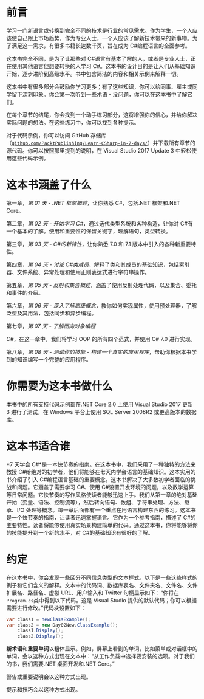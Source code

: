 # 前言

学习一门新语言或转换到完全不同的技术是行业的常见需求。作为学生，一个人应该使自己跟上市场趋势，作为专业人士，一个人应该了解新技术带来的新事物。为了满足这一需求，有很多书籍长达数千页，旨在成为 C#编程语言的全面参考。

这本书完全不同，是为了让那些对 C#语言有基本了解的人，或者是专业人士，正在使用其他语言但想要转换的人学习 C#。这本书的设计目的是让人们从基础知识开始，逐步进阶到高级水平。书中包含简洁的内容和相关示例来解释一切。

这本书中有很多部分会鼓励你学习更多；有了这些知识，你可以给同事、雇主或同学留下深刻印象。你会第一次听到一些术语 - 没问题，你可以在这本书中了解它们。

在每个章节的结尾，你会找到一个动手练习部分，这将增强你的信心，并给你解决实际问题的想法。在这些练习中，你可以找到各种提示。

对于代码示例，你可以访问 GitHub 存储库（[`github.com/PacktPublishing/Learn-CSharp-in-7-days/`](https://github.com/PacktPublishing/Learn-CSharp-in-7-days/)）并下载所有章节的源代码。你可以按照那里提到的说明，在 Visual Studio 2017 Update 3 中轻松使用这些代码示例。

# 这本书涵盖了什么

第一章，*第 01 天 - .NET 框架概述*，让你熟悉 C#，包括.NET 框架和.NET Core。

第二章，*第 02 天 - 开始学习 C#*，通过迭代类型系统和各种构造，让你对 C#有一个基本的了解。使用和重要性的保留关键字，理解语句，类型转换。

第三章，*第 03 天 - C#的新特性*，让你熟悉 7.0 和 7.1 版本中引入的各种新重要特性。

第四章，*第 04 天 - 讨论 C#类成员*，解释了类和其成员的基础知识，包括索引器、文件系统、异常处理和使用正则表达式进行字符串操作。

第五章，*第 05 天 - 反射和集合概述*，涵盖了使用反射处理代码，以及集合、委托和事件的介绍。

第六章，*第 06 天 - 深入了解高级概念*，教你如何实现属性，使用预处理器，了解泛型及其用法，包括同步和异步编程。

第七章，*第 07 天 - 了解面向对象编程*

*C#*，在这一章中，我们将学习 OOP 的所有四个范式，并使用 C# 7.0 进行实现。

第八章，*第 08 天 - 测试你的技能 - 构建一个真实的应用程序*，帮助你根据本书学到的知识编写一个完整的应用程序。

# 你需要为这本书做什么

本书中的所有支持代码示例都在.NET Core 2.0 上使用 Visual Studio 2017 更新 3 进行了测试，在 Windows 平台上使用 SQL Server 2008R2 或更高版本的数据库。

# 这本书适合谁

*7 天学会 C#*是一本快节奏的指南。在这本书中，我们采用了一种独特的方法来教授 C#给绝对的初学者，他们将能够在七天内学会语言的基础知识。这本实用的书介绍了引入 C#编程语言基础的重要概念。这本书解决了大多数初学者面临的挑战和问题。它涵盖了需要学习 C#、使用 C#设置开发环境的问题，以及数学运算等日常问题。它快节奏的写作风格使读者能够迅速上手。我们从第一章的绝对基础开始（变量、语法、控制流等），然后转向语句、数组、字符串处理、方法、继承、I/O 处理等概念。每一章后面都有一个重点在用语言构建东西的练习。这本书是一个快节奏的指南，让读者迅速掌握语言。它作为一个参考指南，描述了 C#的主要特性。读者将能够使用真实场景构建简单的代码。通过这本书，你将能够将你的技能提升到一个新的水平，对 C#的基础知识有很好的了解。

# 约定

在这本书中，你会发现一些区分不同信息类型的文本样式。以下是一些这些样式的例子和它们含义的解释。文本中的代码词、数据库表名、文件夹名、文件名、文件扩展名、路径名、虚拟 URL、用户输入和 Twitter 句柄显示如下：“你将在`Program.cs`类中得到以下代码。这是 Visual Studio 提供的默认代码；你可以根据需要进行修改。”代码块设置如下：

```cs
var class1 = newClassExample(); 
var class2 = new Day02New.ClassExample(); 
    class1.Display(); 
    class2.Display(); 
```

**新术语**和**重要单词**以粗体显示。例如，屏幕上看到的单词，比如菜单或对话框中的单词，会以这种方式出现在文本中：“从工作负载中选择要安装的选项。对于我们的书，我们需要.NET 桌面开发和.NET Core。”

警告或重要说明会以这种方式出现。

提示和技巧会以这种方式出现。

